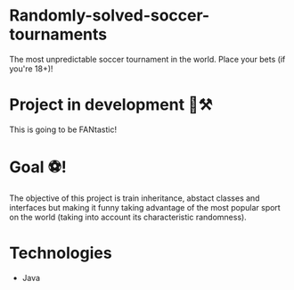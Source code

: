# Randomly-solved-soccer-tournaments
The most unpredictable soccer tournament in the world. Place your bets (if you're 18+)!

# Project in development 🚧⚒️
This is going to be FANtastic!

# Goal ⚽!
The objective of this project is train inheritance, abstact classes and interfaces but making it funny taking advantage of the most popular sport on the world (taking into account its characteristic randomness).

# Technologies
- Java
